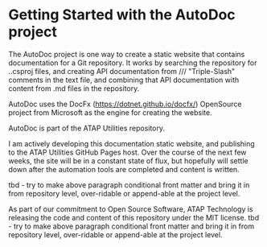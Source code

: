 # Getting Started with the AutoDoc project

The AutoDoc project is one way to create a static website that contains documentation for a Git repository. It works by searching the repository for ..csproj files, and creating API documentation from /// "Triple-Slash" comments in the text file, and combining that API documentation with content from .md files in the repository.

AutoDoc uses the DocFx (https://dotnet.github.io/docfx/) OpenSource project from Microsoft as the engine for creating the  website.

AutoDoc is part of the ATAP Utilities repository.

I am actively developing this documentation static website, and publishing to the ATAP Utilities GitHub Pages host. Over the course of the next few weeks, the site will be in a constant state of flux, but hopefully will settle down after the automation tools are completed and content is written.

tbd - try to make above paragraph conditional front matter and bring it in from repository level, over-ridable or append-able at the project level.

As part of our commitment to Open Source Software, ATAP Technology is releasing the code and content of this repository under the MIT license.
tbd - try to make above paragraph conditional front matter and bring it in from repository level, over-ridable or append-able at the project level.

